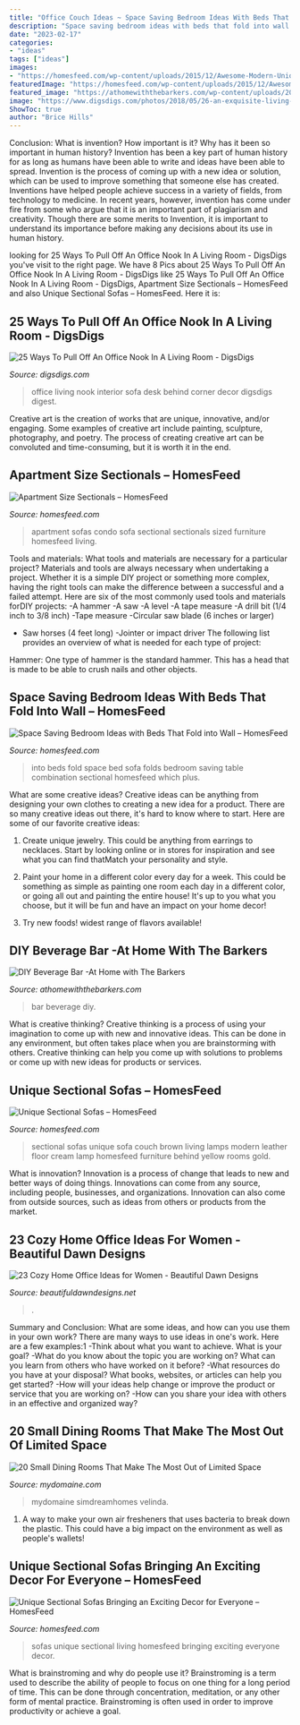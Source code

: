 ```yaml
---
title: "Office Couch Ideas ~ Space Saving Bedroom Ideas With Beds That Fold Into Wall – Homesfeed"
description: "Space saving bedroom ideas with beds that fold into wall – homesfeed"
date: "2023-02-17"
categories:
- "ideas"
tags: ["ideas"]
images:
- "https://homesfeed.com/wp-content/uploads/2015/12/Awesome-Modern-Unique-Sectional-Sofas-With-Yellow-And-Brown-Color.jpg"
featuredImage: "https://homesfeed.com/wp-content/uploads/2015/12/Awesome-Modern-Unique-Sectional-Sofas-With-Yellow-And-Brown-Color.jpg"
featured_image: "https://athomewiththebarkers.com/wp-content/uploads/2015/05/DIY-Beverage-Bar-made-with-stock-cabinets-chalky-finish-paint-and-butcher-block.jpg"
image: "https://www.digsdigs.com/photos/2018/05/26-an-exquisite-living-room-with-a-home-office-nook-behind-the-sofa-and-a-matching-refined-bookshelf-in-the-corner.jpg"
ShowToc: true
author: "Brice Hills"
---
```



Conclusion: What is invention? How important is it? Why has it been so important in human history?
Invention has been a key part of human history for as long as humans have been able to write and ideas have been able to spread. Invention is the process of coming up with a new idea or solution, which can be used to improve something that someone else has created. Inventions have helped people achieve success in a variety of fields, from technology to medicine. In recent years, however, invention has come under fire from some who argue that it is an important part of plagiarism and creativity. Though there are some merits to Invention, it is important to understand its importance before making any decisions about its use in human history.

	

		
looking for 25 Ways To Pull Off An Office Nook In A Living Room - DigsDigs you've visit to the right page. We have 8 Pics about 25 Ways To Pull Off An Office Nook In A Living Room - DigsDigs like 25 Ways To Pull Off An Office Nook In A Living Room - DigsDigs, Apartment Size Sectionals – HomesFeed and also Unique Sectional Sofas – HomesFeed. Here it is:
		
    
## 25 Ways To Pull Off An Office Nook In A Living Room - DigsDigs

<img loading=lazy src="https://www.digsdigs.com/photos/2018/05/26-an-exquisite-living-room-with-a-home-office-nook-behind-the-sofa-and-a-matching-refined-bookshelf-in-the-corner.jpg" onerror="this.onerror=null;this.src='https://tse2.mm.bing.net/th?id=OIP.xPU4P5XMFekx9GP8cGaQiQHaJ4&amp;pid=15.1';" alt="25 Ways To Pull Off An Office Nook In A Living Room - DigsDigs">

_Source: digsdigs.com_

>office living nook interior sofa desk behind corner decor digsdigs digest. 

	

Creative art is the creation of works that are unique, innovative, and/or engaging. Some examples of creative art include painting, sculpture, photography, and poetry. The process of creating creative art can be convoluted and time-consuming, but it is worth it in the end.

    
## Apartment Size Sectionals – HomesFeed

<img loading=lazy src="https://homesfeed.com/wp-content/uploads/2015/10/Brown-Apartment-Size-Sectional-Sofa-WIth-Stylish-Pillows.jpg" onerror="this.onerror=null;this.src='https://tse2.mm.bing.net/th?id=OIP.Pqss4cUISzJ_SY-Dw9A9zQHaEI&amp;pid=15.1';" alt="Apartment Size Sectionals – HomesFeed">

_Source: homesfeed.com_

>apartment sofas condo sofa sectional sectionals sized furniture homesfeed living. 

	

Tools and materials: What tools and materials are necessary for a particular project?
Materials and tools are always necessary when undertaking a project. Whether it is a simple DIY project or something more complex, having the right tools can make the difference between a successful and a failed attempt. Here are six of the most commonly used tools and materials forDIY projects:
-A hammer
-A saw
-A level
-A tape measure
-A drill bit (1/4 inch to 3/8 inch) 
-Tape measure 
-Circular saw blade (6 inches or larger) 
- Saw horses (4 feet long)  -Jointer or impact driver 
The following list provides an overview of what is needed for each type of project: 

Hammer: One type of hammer is the standard hammer. This has a head that is made to be able to crush nails and other objects.

    
## Space Saving Bedroom Ideas With Beds That Fold Into Wall – HomesFeed

<img loading=lazy src="https://homesfeed.com/wp-content/uploads/2015/07/bed-that-folds-into-wall-in-combination-with-gray-sectional-sofa-with-striped-cushion-and-soft-rug-plus-black-end-table-with-white-table-lamp-plus-modern-fireplace.jpg" onerror="this.onerror=null;this.src='https://tse3.mm.bing.net/th?id=OIP.CR-qH00F7PVQAfWNgqr2vgHaFj&amp;pid=15.1';" alt="Space Saving Bedroom Ideas with Beds That Fold into Wall – HomesFeed">

_Source: homesfeed.com_

>into beds fold space bed sofa folds bedroom saving table combination sectional homesfeed which plus. 

	

What are some creative ideas?
Creative ideas can be anything from designing your own clothes to creating a new idea for a product. There are so many creative ideas out there, it's hard to know where to start. Here are some of our favorite creative ideas:
1. Create unique jewelry. This could be anything from earrings to necklaces. Start by looking online or in stores for inspiration and see what you can find thatMatch your personality and style.

2. Paint your home in a different color every day for a week. This could be something as simple as painting one room each day in a different color, or going all out and painting the entire house! It's up to you what you choose, but it will be fun and have an impact on your home decor!

3. Try new foods! widest range of flavors available!

    
## DIY Beverage Bar -At Home With The Barkers

<img loading=lazy src="https://athomewiththebarkers.com/wp-content/uploads/2015/05/DIY-Beverage-Bar-made-with-stock-cabinets-chalky-finish-paint-and-butcher-block.jpg" onerror="this.onerror=null;this.src='https://tse2.mm.bing.net/th?id=OIP.vuxmahZP4qQSoI4Q6lJ1tgHaLL&amp;pid=15.1';" alt="DIY Beverage Bar -At Home with The Barkers">

_Source: athomewiththebarkers.com_

>bar beverage diy. 

	

What is creative thinking?
Creative thinking is a process of using your imagination to come up with new and innovative ideas. This can be done in any environment, but often takes place when you are brainstorming with others. Creative thinking can help you come up with solutions to problems or come up with new ideas for products or services.

    
## Unique Sectional Sofas – HomesFeed

<img loading=lazy src="https://homesfeed.com/wp-content/uploads/2015/12/Awesome-Modern-Unique-Sectional-Sofas-With-Yellow-And-Brown-Color.jpg" onerror="this.onerror=null;this.src='https://tse2.mm.bing.net/th?id=OIP.RQVinTbViEmHCr83PP43EQHaEO&amp;pid=15.1';" alt="Unique Sectional Sofas – HomesFeed">

_Source: homesfeed.com_

>sectional sofas unique sofa couch brown living lamps modern leather floor cream lamp homesfeed furniture behind yellow rooms gold. 

	

What is innovation?
Innovation is a process of change that leads to new and better ways of doing things. Innovations can come from any source, including people, businesses, and organizations. Innovation can also come from outside sources, such as ideas from others or products from the market.

    
## 23 Cozy Home Office Ideas For Women - Beautiful Dawn Designs

<img loading=lazy src="https://beautifuldawndesigns.net/wp-content/uploads/2020/10/cozy-home-office-10.jpg" onerror="this.onerror=null;this.src='https://tse3.mm.bing.net/th?id=OIP.nV2_V5w4EiFDl-KEKXuwAQHaKY&amp;pid=15.1';" alt="23 Cozy Home Office Ideas for Women - Beautiful Dawn Designs">

_Source: beautifuldawndesigns.net_

>. 

	

Summary and Conclusion: What are some ideas, and how can you use them in your own work?
There are many ways to use ideas in one's work. Here are a few examples:1 
-Think about what you want to achieve. What is your goal? 
-What do you know about the topic you are working on? What can you learn from others who have worked on it before? 
-What resources do you have at your disposal? What books, websites, or articles can help you get started? 
-How will your ideas help change or improve the product or service that you are working on? 
-How can you share your idea with others in an effective and organized way?

    
## 20 Small Dining Rooms That Make The Most Out Of Limited Space

<img loading=lazy src="https://www.mydomaine.com/thmb/Nu6cS36jGM8WFIZ57ZHS-Vi3KgI=/1600x2184/filters:fill(auto,1)/DesignbyVelindaHellen_DIY_PhotobyVeronicaCrawford_5-3a24d1b0b5394eae892b8c5bbaea23f4.jpg" onerror="this.onerror=null;this.src='https://tse3.mm.bing.net/th?id=OIP.v7sjZFwNcLBmoGTmqE7bugHaKH&amp;pid=15.1';" alt="20 Small Dining Rooms That Make The Most Out of Limited Space">

_Source: mydomaine.com_

>mydomaine simdreamhomes velinda. 

	

1. A way to make your own air fresheners that uses bacteria to break down the plastic. This could have a big impact on the environment as well as people's wallets! 

    
## Unique Sectional Sofas Bringing An Exciting Decor For Everyone – HomesFeed

<img loading=lazy src="https://homesfeed.com/wp-content/uploads/2015/11/cozy-living-room-with-black-unique-sectional-sofas-plus-grey-rug-on-wooden-laminating-floor-plus-fireplace-and-unique-floor-lamp.jpg" onerror="this.onerror=null;this.src='https://tse3.mm.bing.net/th?id=OIP.Ksvcq_v2S_kzRHMO3Kb7PQHaFb&amp;pid=15.1';" alt="Unique Sectional Sofas Bringing an Exciting Decor for Everyone – HomesFeed">

_Source: homesfeed.com_

>sofas unique sectional living homesfeed bringing exciting everyone decor. 

	

What is brainstroming and why do people use it?
Brainstroming is a term used to describe the ability of people to focus on one thing for a long period of time. This can be done through concentration, meditation, or any other form of mental practice. Brainstroming is often used in order to improve productivity or achieve a goal.

